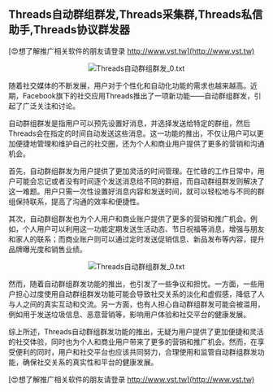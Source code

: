 ## **Threads自动群组群发,Threads采集群,Threads私信助手,Threads协议群发器**

[😍想了解推广相关软件的朋友请登录 http://www.vst.tw](http://www.vst.tw)

 <center><img src="https://vst.tw/MP4/tuiguang/png/1.png" alt="Threads自动群组群发_0.txt"></center>

随着社交媒体的不断发展，用户对于个性化和自动化功能的需求也越来越高。近期，Facebook旗下的社交应用Threads推出了一项新功能——自动群组群发，引起了广泛关注和讨论。

自动群组群发是指用户可以预先设置好消息，并选择发送给特定的群组，然后Threads会在指定的时间自动发送这些消息。这一功能的推出，不仅让用户可以更加便捷地管理和维护自己的社交圈，还为个人和商业用户提供了更多的营销和沟通机会。

首先，自动群组群发为用户提供了更加灵活的时间管理。在忙碌的工作日常中，用户可能会忘记或者没有时间逐个发送消息给不同的群组，而自动群组群发则解决了这一难题。用户只需一次性设置好消息内容和发送时间，就可以轻松地与不同的群组保持联系，提高了沟通的效率和便捷性。

其次，自动群组群发也为个人用户和商业账户提供了更多的营销和推广机会。例如，个人用户可以利用这一功能定期发送生活动态、节日祝福等消息，增强与朋友和家人的联系；而商业账户则可以通过定时发送促销信息、新品发布等内容，提升品牌曝光度和销售业绩。

 <center><img src="https://vst.tw/MP4/tuiguang/png/6.png" alt="Threads自动群组群发_0.txt"></center>

然而，随着自动群组群发功能的推出，也引发了一些争议和担忧。一方面，一些用户担心过度使用自动群组群发功能可能会导致社交关系的淡化和虚假感，降低了人与人之间的真实互动和交流。另一方面，也有人担心自动群组群发可能会被滥用，例如用于发送垃圾信息、恶意营销等，影响用户体验和社交平台的健康发展。

综上所述，Threads自动群组群发功能的推出，无疑为用户提供了更加便捷和灵活的社交体验，同时也为个人和商业用户带来了更多的营销和推广机会。然而，在享受便利的同时，用户和社交平台也应该共同努力，合理使用和监管自动群组群发功能，确保社交关系的真实性和平台的健康发展。

[😍想了解推广相关软件的朋友请登录 http://www.vst.tw](http://www.vst.tw)



